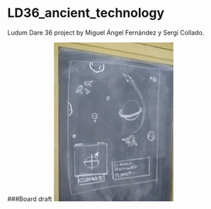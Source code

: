 # LD36_ancient_technology
Ludum Dare 36 project by  Miguel Ángel Fernández y Sergi Collado.

###Board draft
![Board](assets/diary/board.jpg)
